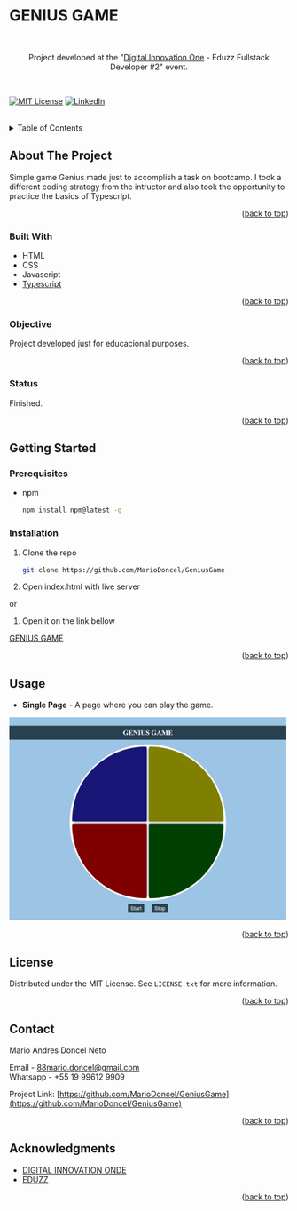 <!-- TITLE -->
<h1>GENIUS GAME</h1> <br>
<!-- PROJECT LOGO -->
<div align="center">
 
Project developed at the "<a href="https://web.dio.me/">Digital Innovation One</a> - Eduzz Fullstack Developer #2"  event. 
<div id="top"></div>
</div><br>  

<!-- 
[![Contributors][contributors-shield]][contributors-url]
[![Forks][forks-shield]][forks-url]
[![Stargazers][stars-shield]][stars-url]
[![Issues][issues-shield]][issues-url] 
-->
[![MIT License][license-shield]](https://github.com/MarioDoncel/GeniusGame/blob/main/LICENSE)
[![LinkedIn][linkedin-shield]](https://www.linkedin.com/in/marioadoncel/)


<br />


<!-- TABLE OF CONTENTS -->
<details>
  <summary>Table of Contents</summary>
  <ol>
    <li>
      <a href="#about-the-project">About The Project</a>
      <ul>
        <li><a href="#built-with">Built With</a></li>
        <li><a href="#objective">Objective</a></li>
        <li><a href="#status">Status</a></li>
      </ul>
    </li>
    <li>
      <a href="#getting-started">Getting Started</a>
      <ul>
        <li><a href="#prerequisites">Prerequisites</a></li>
        <li><a href="#installation">Installation</a></li>
      </ul>
    </li>
    <li><a href="#usage">Usage</a></li>
    <li><a href="#license">License</a></li>
    <li><a href="#contact">Contact</a></li>
    <li><a href="#acknowledgments">Acknowledgments</a></li>
  </ol>
</details>


<!-- ABOUT THE PROJECT -->
## About The Project
Simple game Genius made just to accomplish a task on bootcamp. I took a different coding strategy from the intructor and also took the opportunity to practice the basics of 
Typescript.

<p align="right">(<a href="#top">back to top</a>)</p>


### Built With

<!-- This section should list any major frameworks/libraries used to bootstrap your project. Leave any add-ons/plugins for the acknowledgements section. Here are a few 
examples. -->
* HTML
* CSS
* Javascript
* [Typescript](https://www.typescriptlang.org/)
<!-- 
* [Next.js](https://nextjs.org/)
* [React.js](https://reactjs.org/)
* [Vue.js](https://vuejs.org/)
* [Angular](https://angular.io/)
* [Svelte](https://svelte.dev/)
* [Laravel](https://laravel.com)
* [Bootstrap](https://getbootstrap.com)
* [JQuery](https://jquery.com)
 -->
<p align="right">(<a href="#top">back to top</a>)</p>

### Objective

Project developed just for educacional purposes.
<p align="right">(<a href="#top">back to top</a>)</p>

### Status

Finished.
<p align="right">(<a href="#top">back to top</a>)</p>

<!-- GETTING STARTED -->
## Getting Started

### Prerequisites

<!-- This is an example of how to list things you need to use the software and how to install them. -->
* npm
  ```sh
  npm install npm@latest -g
  ```

### Installation

<!-- _Below is an example of how you can instruct your audience on installing and setting up your app. This template doesn't rely on any external dependencies or services._
 -->
<!-- 1. Get a free API Key at [https://example.com](https://example.com) -->
1. Clone the repo
   ```sh
   git clone https://github.com/MarioDoncel/GeniusGame
   ```
2. Open index.html with live server

or 

1. Open it on the link bellow

  <a href="https://mariodoncel.github.io/GeniusGame/"> GENIUS GAME </a>

<p align="right">(<a href="#top">back to top</a>)</p>


<!-- USAGE EXAMPLES -->
## Usage

* **Single Page** - A page where you can play the game.
<img src="readmeImages/Genius.png" width="500px">

<p align="right">(<a href="#top">back to top</a>)</p>


<!-- LICENSE -->
## License

Distributed under the MIT License. See `LICENSE.txt` for more information.

<p align="right">(<a href="#top">back to top</a>)</p>


<!-- CONTACT -->
## Contact

Mario Andres Doncel Neto  

Email - 88mario.doncel@gmail.com <br>
Whatsapp - +55 19 99612 9909

Project Link: [https://github.com/MarioDoncel/GeniusGame](https://github.com/MarioDoncel/GeniusGame)

<p align="right">(<a href="#top">back to top</a>)</p>


<!-- ACKNOWLEDGMENTS -->
## Acknowledgments

* [DIGITAL INNOVATION ONDE](https://web.dio.me/)
* [EDUZZ](https://www.eduzz.com/)

<p align="right">(<a href="#top">back to top</a>)</p>



<!-- MARKDOWN LINKS & IMAGES -->
<!-- https://www.markdownguide.org/basic-syntax/#reference-style-links -->
[contributors-shield]: https://img.shields.io/github/contributors/othneildrew/Best-README-Template.svg?style=for-the-badge
[contributors-url]: https://github.com/othneildrew/Best-README-Template/graphs/contributors
[forks-shield]: https://img.shields.io/github/forks/othneildrew/Best-README-Template.svg?style=for-the-badge
[forks-url]: https://github.com/othneildrew/Best-README-Template/network/members
[stars-shield]: https://img.shields.io/github/stars/othneildrew/Best-README-Template.svg?style=for-the-badge
[stars-url]: https://github.com/othneildrew/Best-README-Template/stargazers
[issues-shield]: https://img.shields.io/github/issues/othneildrew/Best-README-Template.svg?style=for-the-badge
[issues-url]: https://github.com/othneildrew/Best-README-Template/issues
[license-shield]: https://img.shields.io/github/license/othneildrew/Best-README-Template.svg?style=for-the-badge
[license-url]: https://github.com/othneildrew/Best-README-Template/blob/master/LICENSE.txt
[linkedin-shield]: https://img.shields.io/badge/-LinkedIn-black.svg?style=for-the-badge&logo=linkedin&colorB=555
[linkedin-url]: https://linkedin.com/in/othneildrew
[product-screenshot]: images/screenshot.png
